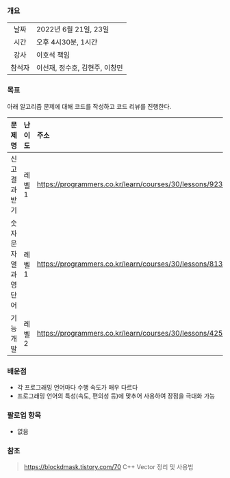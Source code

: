 ### 개요
|  |  |
| :---:  | :--- |
| 날짜 | 2022년 6월 21일, 23일 |
| 시간 | 오후 4시30분, 1시간 |
| 강사 | 이호석 책임 |
| 참석자 | 이선재, 정수호, 김현주, 이창민 |

### 목표
아래 알고리즘 문제에 대해 코드를 작성하고 코드 리뷰를 진행한다.

| 문제명 | 난이도 | 주소 |
| :---:  | :--- | :--- |
| 신고 결과 받기 | 레벨1 | https://programmers.co.kr/learn/courses/30/lessons/92334 |
| 숫자문자열과 영단어 | 레벨1 | https://programmers.co.kr/learn/courses/30/lessons/81301 |
| 기능개발 | 레벨2 | https://programmers.co.kr/learn/courses/30/lessons/42586 |

### 배운점
+ 각 프로그래밍 언어마다 수행 속도가 매우 다르다
+ 프로그래밍 언어의 특성(속도, 편의성 등)에 맞추어 사용하여 장점을 극대화 가능
 
### 팔로업 항목
+ 없음

### 참조
> https://blockdmask.tistory.com/70 C++ Vector 정리 및 사용법
